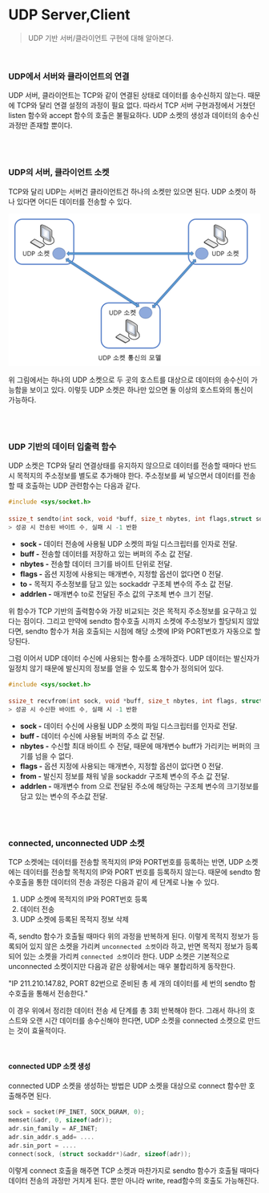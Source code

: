 # UDP Server,Client

> UDP 기반 서버/클라이언트 구현에 대해 알아본다.

<br>

### UDP에서 서버와 클라이언트의 연결

UDP 서버, 클라이언트는 TCP와 같이 연결된 상태로 데이터를 송수신하지 않는다. 때문에 TCP와 달리 연결 설정의 과정이 필요 없다. 따라서 TCP 서버 구현과정에서 거쳤던 listen 함수와 accept 함수의 호출은 불필요하다. UDP 소켓의 생성과 데이터의 송수신 과정만 존재할 뿐이다.

<br>

<br>

### UDP의 서버, 클라이언트 소켓

TCP와 달리 UDP는 서버건 클라이언트건 하나의 소켓만 있으면 된다. UDP 소켓이 하나 있다면 어디든 데이터를 전송할 수 있다. 

![1](../img/Network_Programming/UDP_Server,Client/1.PNG)

위 그림에서는 하나의 UDP 소켓으로 두 곳의 호스트를 대상으로 데이터의 송수신이 가능함을 보이고 있다. 이렇듯 UDP 소켓은 하나만 있으면 둘 이상의 호스트와의 통신이 가능하다.

<br>

<br>

### UDP 기반의 데이터 입출력 함수

UDP 소켓은 TCP와 달리 연결상태를 유지하지 않으므로 데이터를 전송할 때마다 반드시 목적지의 주소정보를 별도로 추가해야 한다. 주소정보를 써 넣으면서 데이터를 전송할 때 호출하는 UDP 관련함수는 다음과 같다.

```c
#include <sys/socket.h>

ssize_t sendto(int sock, void *buff, size_t nbytes, int flags,struct sockaddr *to, socklen_t addrlen);
> 성공 시 전송된 바이트 수, 실패 시 -1 반환
```

* **sock -** 데이터 전송에 사용될 UDP 소켓의 파일 디스크립터를 인자로 전달.
* **buff -** 전송할 데이터를 저장하고 있는 버퍼의 주소 값 전달.
* **nbytes -** 전송할 데이터 크기를 바이트 단위로 전달.
* **flags -** 옵션 지정에 사용되는 매개변수, 지정할 옵션이 없다면 0 전달.
* **to -** 목적지 주소정보를 담고 있는 sockaddr 구조체 변수의 주소 값 전달.
* **addrlen -** 매개변수 to로 전달된 주소 값의 구조체 변수 크기 전달.

위 함수가 TCP 기반의 출력함수와 가장 비교되는 것은 목적지 주소정보를 요구하고 있다는 점이다. 그리고 만약에 sendto 함수호출 시까지 소켓에 주소정보가 할당되지 않았다면, sendto 함수가 처음 호출되는 시점에 해당 소켓에 IP와 PORT번호가 자동으로 할당된다.

그럼 이어서 UDP 데이터 수신에 사용되는 함수를 소개하겠다. UDP 데이터는 발신자가 일정치 않기 때문에 발신지의 정보를 얻을 수 있도록 함수가 정의되어 있다.

```c
#include <sys/socket.h>

ssize_t recvfrom(int sock, void *buff, size_t nbytes, int flags, struct sockaddr *from, socklen_t *addrlen);
> 성공 시 수신한 바이트 수, 실패 시 -1 반환
```

* **sock -** 데이터 수신에 사용될 UDP 소켓의 파일 디스크립터를 인자로 전달.
* **buff -** 데이터 수신에 사용될 버퍼의 주소 값 전달.
* **nbytes -** 수신할 최대 바이트 수 전달, 때문에 매개변수 buff가 가리키는 버퍼의 크기를 넘을 수 없다.
* **flags -** 옵션 지정에 사용되는 매개변수, 지정할 옵션이 없다면 0 전달.
* **from -** 발신지 정보를 채워 넣을 sockaddr 구조체 변수의 주소 값 전달.
* **addrlen -** 매개변수 from 으로 전달된 주소에 해당하는 구조체 변수의 크기정보를 담고 있는 변수의 주소값 전달.

<br>

<br>

### connected, unconnected UDP 소켓

TCP 소켓에는 데이터를 전송할 목적지의 IP와 PORT번호를 등록하는 반면, UDP 소켓에는 데이터를 전송할 목적지의 IP와 PORT 번호를 등록하지 않는다. 때문에 sendto 함수호출을 통한 데이터의 전송 과정은 다음과 같이 세 단계로 나눌 수 있다.

1. UDP 소켓에 목적지의 IP와 PORT번호 등록
2. 데이터 전송
3. UDP 소켓에 등록된 목적지 정보 삭제

즉, sendto 함수가 호출될 때마다 위의 과정을 반복하게 된다. 이렇게 목적지 정보가 등록되어 있지 않은 소켓을 가리켜 `unconnected 소켓`이라 하고, 반면 목적지 정보가 등록되어 있는 소켓을 가리켜 `connected 소켓`이라 한다. UDP 소켓은 기본적으로 unconnected 소켓이지만 다음과 같은 상황에서는 매우 불합리하게 동작한다.

"IP 211.210.147.82, PORT 82번으로 준비된 총 세 개의 데이터를 세 번의 sendto 함수호출을 통해서 전송한다."

이 경우 위에서 정리한 데이터 전송 세 단계를 총 3회 반복해야 한다. 그래서 하나의 호스트와 오랜 시간 데이터를 송수신해야 한다면, UDP 소켓을 connected 소켓으로 만드는 것이 효율적이다.

<br>

#### connected UDP 소켓 생성

connected UDP 소켓을 생성하는 방법은 UDP 소켓을 대상으로 connect 함수만 호출해주면 된다.

```c
sock = socket(PF_INET, SOCK_DGRAM, 0);
memset(&adr, 0, sizeof(adr));
adr.sin_family = AF_INET;
adr.sin_addr.s_add= ....
adr.sin_port = ....
connect(sock, (struct sockaddr*)&adr, sizeof(adr));
```

이렇게 connect 호출을 해주면 TCP 소켓과 마찬가지로 sendto 함수가 호출될 때마다 데이터 전송의 과정만 거치게 된다. 뿐만 아니라 write, read함수의 호출도 가능해진다.